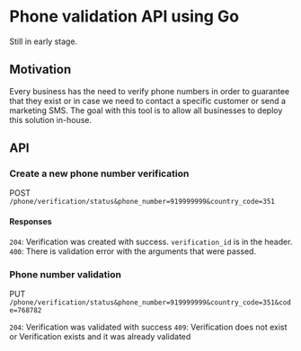 # Phone validation API using Go

Still in early stage.

## Motivation

Every business has the need to verify phone numbers in order to guarantee that they exist or in case we need to contact a specific customer or send a marketing SMS.
The goal with this tool is to allow all businesses to deploy this solution in-house.

## API

### Create a new phone number verification

POST `/phone/verification/status&phone_number=919999999&country_code=351`

#### Responses

`204`: Verification was created with success. `verification_id` is in the header.
`400`: There is validation error with the arguments that were passed.

### Phone number validation

PUT `/phone/verification/status&phone_number=919999999&country_code=351&code=768782`

`204`: Verification was validated with success
`409`: Verification does not exist or Verification exists and it was already validated
